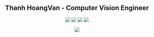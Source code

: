 <div align="center">
<h2> Thanh HoangVan - Computer Vision Engineer</h2>
<p align="center">
<img src="https://img.shields.io/badge/Age-22-blue"/>
<img src="https://img.shields.io/badge/Forus-Computer%20Vision-green"/>
<img src="https://img.shields.io/badge/University-HUST-green"/>
<img src="https://img.shields.io/badge/Country-Viet%20Nam-red"/>
</p>
</div>

<div align="center">
<image src="https://github.com/thanhhoangvan/thanhhoangvan/blob/e60e6bf31916a870a17a210d2347e0828ba1b6f4/src/images/light.gif" width=auto>
</div>